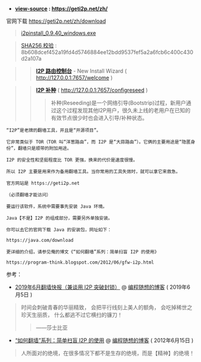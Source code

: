 
- **[view-source](https://taoste.github.io/Hello-World/GFW/I2P/help/index_zh.html) : https://geti2p.net/zh/**

官网下载 https://geti2p.net/zh/download

> [i2pinstall_0.9.40_windows.exe](https://download.i2p2.de/releases/0.9.40/i2pinstall_0.9.40_windows.exe) 

> [SHA256 校验](https://github.com/taoste/Hello-World/blob/master/GFW/I2P/i2pinstall_0.9.40_windows.exe?raw=true) :
> 8b608dcef452a19fd4d5746884ee12bdd9537fef5a2a6fcb6c400c430d2a107a

>> [**I2P 路由控制台**](http://127.0.0.1:7657/welcome) - New Install Wizard ( http://127.0.0.1:7657/welcome )

>> [**I2P 补种**](http://127.0.0.1:7657/configreseed) ( http://127.0.0.1:7657/configreseed )
>>> 补种(Reseeding)是一个网络引导(Bootstrip)过程，新用户通过这个过程发现其他I2P用户，很久未上线的老用户在已知的有效节点很少时也会进入引导/补种状态。


```
“I2P”是老牌的翻墙工具，并且是“开源项目”。

它非常类似于 TOR（TOR 叫“洋葱路由”，而 I2P 是“大蒜路由”）。它俩的主要用途是“隐匿身份”，翻墙只是顺带的附加用途。

I2P 的安全性和坚挺程度比 TOR 更强，换来的代价是速度很慢。

所以 I2P 主要是用来作为备用翻墙工具。当你常用的工具失效时，就可以拿它来救急。 

官方网站是 https://geti2p.net

（必须翻墙才能访问） 

要运行该软件，系统中需要事先安装 Java 环境。

Java【不是】I2P 的组成部分，需要另外单独安装。

你可以去它的官网下载 Java 的安装包，网址如下：

https://java.com/download

更详细的介绍，请参见俺的博文《“如何翻墙”系列：简单扫盲 I2P 的使用》

https://program-think.blogspot.com/2012/06/gfw-i2p.html

```

参考：

- [2019年6月翻墙快报（兼谈用 I2P 突破封锁）](https://program-think.blogspot.com/2019/06/gfw-news.html) @ [编程随想的博客](https://program-think.blogspot.com/) ( 2019年6月5日 )

> 时间会刺破青春的华丽精致，
> 会把平行线刻上美人的额角，
> 会吃掉稀世之珍天生丽质，
> 什么都逃不过它横扫的镰刀！
>>  ——莎士比亚

- [“如何翻墙”系列：简单扫盲 I2P 的使用](https://program-think.blogspot.com/2012/06/gfw-i2p.html) @ [编程随想的博客](https://program-think.blogspot.com/) ( 2012年6月15日 )
> 人所面对的绝境，在很多情况下都不是生存的绝境，而是【精神】的绝境！

